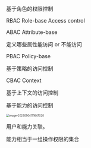基于角色的权限控制

RBAC  Role-base Access control

ABAC Attribute-base

定义哪些属性能访问 or 不能访问

PBAC Policy-base

基于策略的访问控制

CBAC Context

基于上下文的访问控制

基于能力的访问控制

<img src="C:\Note\x.附件夹\image-20230904171647020.png" alt="image-20230904171647020" style="zoom: 50%;" />

用户和能力关联。

能力相当于一组操作权限的集合